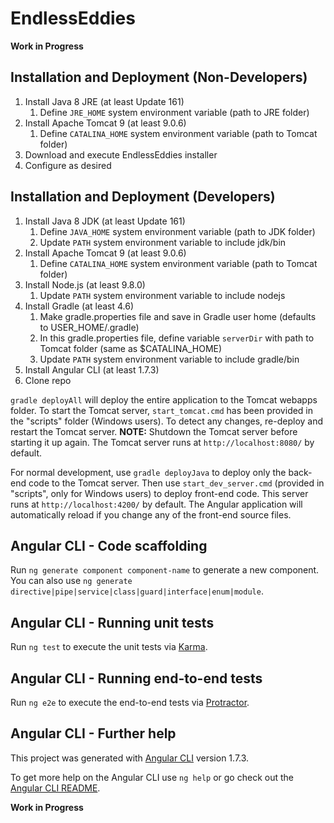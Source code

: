 # EndlessEddies
**Work in Progress**

## Installation and Deployment (Non-Developers)
1. Install Java 8 JRE (at least Update 161)
    1. Define `JRE_HOME` system environment variable (path to JRE folder)
2. Install Apache Tomcat 9 (at least 9.0.6)
    1. Define `CATALINA_HOME` system environment variable (path to Tomcat folder)
3. Download and execute EndlessEddies installer
4. Configure as desired

## Installation and Deployment (Developers)
1. Install Java 8 JDK (at least Update 161)
    1. Define `JAVA_HOME` system environment variable (path to JDK folder)
    2. Update `PATH` system environment variable to include jdk/bin
2. Install Apache Tomcat 9 (at least 9.0.6)
    1. Define `CATALINA_HOME` system environment variable (path to Tomcat folder)
3. Install Node.js (at least 9.8.0)
    1. Update `PATH` system environment variable to include nodejs
4. Install Gradle (at least 4.6)
    1. Make gradle.properties file and save in Gradle user home (defaults to USER_HOME/.gradle)
    2. In this gradle.properties file, define variable `serverDir` with path to Tomcat folder (same as $CATALINA_HOME)
    3. Update `PATH` system environment variable to include gradle/bin
5. Install Angular CLI (at least 1.7.3)
6. Clone repo

`gradle deployAll` will deploy the entire application to the Tomcat webapps folder. 
To start the Tomcat server, `start_tomcat.cmd` has been provided in the "scripts" folder (Windows users). 
To detect any changes, re-deploy and restart the Tomcat server. 
**NOTE:** Shutdown the Tomcat server before starting it up again. 
The Tomcat server runs at `http://localhost:8080/` by default.

For normal development, use `gradle deployJava` to deploy only the back-end code to the Tomcat server.
Then use `start_dev_server.cmd` (provided in "scripts", only for Windows users) to deploy front-end code. 
This server runs at `http://localhost:4200/` by default. 
The Angular application will automatically reload if you change any of the front-end source files.

## Angular CLI - Code scaffolding

Run `ng generate component component-name` to generate a new component. You can also use `ng generate directive|pipe|service|class|guard|interface|enum|module`.

## Angular CLI - Running unit tests

Run `ng test` to execute the unit tests via [Karma](https://karma-runner.github.io).

## Angular CLI - Running end-to-end tests

Run `ng e2e` to execute the end-to-end tests via [Protractor](http://www.protractortest.org/).

## Angular CLI - Further help
This project was generated with [Angular CLI](https://github.com/angular/angular-cli) version 1.7.3.

To get more help on the Angular CLI use `ng help` or go check out the [Angular CLI README](https://github.com/angular/angular-cli/blob/master/README.md).

**Work in Progress**
